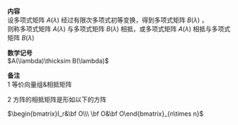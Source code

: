 **内容**  
设多项式矩阵 $A(\lambda)$ 经过有限次多项式初等变换，得到多项式矩阵 $B(\lambda)$ ，  
则称多项式矩阵 $A(\lambda)$ 与多项式矩阵 $B(\lambda)$ 相抵，或多项式矩阵 $A(\lambda)$ 相抵与多项式矩阵 $B(\lambda)$  
  
**数学记号**  
$A(\lambda)\thicksim B(\lambda)$  
  
**备注**  
1 等价向量组&相抵矩阵  
  
2 方阵的相抵矩阵是形如以下的方阵  
  
$\begin{bmatrix}I_r&\bf O\\\ \bf O&\bf O\end{bmatrix}_{n\times n}$  
